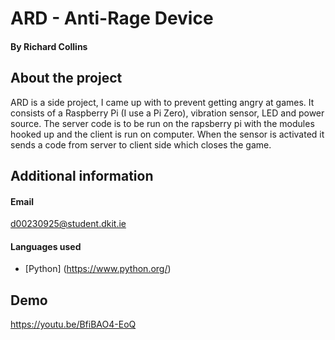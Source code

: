 # ARD - Anti-Rage Device
#### By Richard Collins

## About the project
ARD is a side project, I came up with to prevent getting angry at games. It consists of a Raspberry Pi (I use a Pi Zero), vibration sensor, LED and power source.
The server code is to be run on the rapsberry pi with the modules hooked up and the client is run on computer. When the sensor is activated it sends a code from server to client side which closes the game.


## Additional information
#### Email
d00230925@student.dkit.ie
#### Languages used
- [Python] (https://www.python.org/)

## Demo
https://youtu.be/BfiBAO4-EoQ
